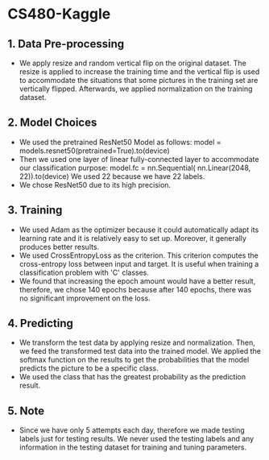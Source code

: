 # CS480-Kaggle
## 1. Data Pre-processing
- We apply resize and random vertical flip on the original dataset. The resize is applied to increase the training time and the vertical flip is used to accommodate the situations that some pictures in the training set are vertically flipped. Afterwards, we applied normalization on the training dataset.

## 2. Model Choices
- We used the pretrained ResNet50 Model as follows:
  model = models.resnet50(pretrained=True).to(device)
- Then we used one layer of linear fully-connected layer to accommodate our classification purpose:
  model.fc = nn.Sequential( nn.Linear(2048, 22)).to(device)
We used 22 because we have 22 labels.
- We chose ResNet50 due to its high precision.

## 3. Training
- We used Adam as the optimizer because it could automatically adapt its learning rate and it is relatively easy to set up. Moreover, it generally produces better results.
- We used CrossEntropyLoss as the criterion. This criterion computes the cross-entropy loss between input and target. It is useful when training a classification problem with 'C' classes.
- We found that increasing the epoch amount would have a better result, therefore, we chose 140 epochs because after 140 epochs, there was no significant improvement on the loss.

## 4. Predicting
- We transform the test data by applying resize and normalization. Then, we feed the transformed test data into the trained model. We applied the softmax function on the results to get the probabilities that the model predicts the picture to be a specific class.
- We used the class that has the greatest probability as the prediction result.

## 5. Note
- Since we have only 5 attempts each day, therefore we made testing labels just for testing results. We never used the testing labels and any information in the testing dataset for training and tuning parameters.
